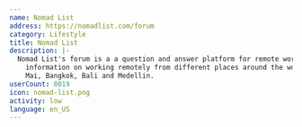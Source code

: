 ```yaml
---
name: Nomad List
address: https://nomadlist.com/forum
category: Lifestyle
title: Nomad List
description: |-
  Nomad List's forum is a a question and answer platform for remote workers to exchange
    information on working remotely from different places around the world such as Chiang
    Mai, Bangkok, Bali and Medellin.
userCount: 8019
icon: nomad-list.png
activity: low
language: en_US
---
```

